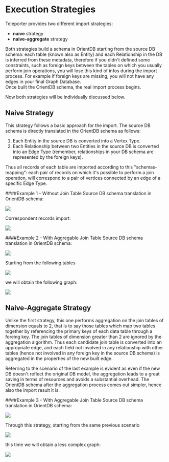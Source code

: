 # Execution Strategies
Teleporter provides two different import strategies:
- **naive** strategy
- **naive-aggregate** strategy

Both strategies build a schema in OrientDB starting from the source DB schema: each table (known also as Entity) and each Relationship in the DB is inferred from these metadata, therefore if you didn't defined some constraints, such as foreign keys between the tables on which you usually perform join operations, you will lose this kind of infos during the import process.
For example if foreign keys are missing, you will not have any edges in your final Graph Database.  
Once built the OrientDB schema, the real import process begins.

Now both strategies will be individually discussed below.

## Naive Strategy
This strategy follows a basic approach for the import. The source DB schema is directly translated in the OrientDB schema as follows:

1. Each Entity in the source DB is converted into a Vertex Type.
2. Each Relationship between two Entities in the source DB is converted into an Edge Type (remember, relationships in your DB schema are represented  by the foreign keys).

Thus all records of each table are imported according to this "schemas-mapping": each pair of records on which it's possible to perform a join operation, will correspond to a pair of vertices connected by an edge of a specific Edge Type.

####Example 1 - Without Join Table
Source DB schema translation in OrientDB schema:      

![](https://github.com/orientechnologies/orientdb-docs/blob/master/source/images/teleporter-naive-strategy-schema1.png)    

Correspondent records import:      

![](https://github.com/orientechnologies/orientdb-docs/blob/master/source/images/teleporter-strategies-example1.png)     

####Example 2 - With Aggregable Join Table
Source DB schema translation in OrientDB schema:      

![](https://github.com/orientechnologies/orientdb-docs/blob/master/source/images/teleporter-naive-strategy-schema2.png)     

Starting from the following tables    

![](https://github.com/orientechnologies/orientdb-docs/blob/master/source/images/teleporter-strategies-example2-tables.png)       

we will obtain the following graph:     

![](https://github.com/orientechnologies/orientdb-docs/blob/master/source/images/teleporter-strategies-example2-not-aggr.png)     

## Naive-Aggregate Strategy
Unlike the first strategy, this one performs aggregation on the join tables of dimension equals to 2, that is to say those tables which map two tables together by referencing the primary keys of each data table through a foreing key. The join tables of dimension greater than 2 are ignored by the aggregation algorithm.
Thus each candidate join table is converted into an appropriate edge, and each field not involved in any relationship with other tables (hence not involved in any foreign key in the source DB schema) is aggregated in the properties of the new built edge.

Referring to the scenario of the last example is evident as even if the new DB doesn't reflect the original DB model, the aggregation leads to a great saving in terms of resources and avoids a substantial overhead. The OrientDB schema after the aggregation process comes out simpler, hence also the import result it is.    
     
####Example 3 - With Aggregable Join Table
Source DB schema translation in OrientDB schema:       

![](https://github.com/orientechnologies/orientdb-docs/blob/master/source/images/teleporter-naive-aggr-strategy-schema3.png)    

Through this strategy, starting from the same previous scenario      

![](https://github.com/orientechnologies/orientdb-docs/blob/master/source/images/teleporter-strategies-example2-tables.png)   

this time we will obtain a less complex graph:      

![](https://github.com/orientechnologies/orientdb-docs/blob/master/source/images/teleporter-strategies-example2-aggr.png)